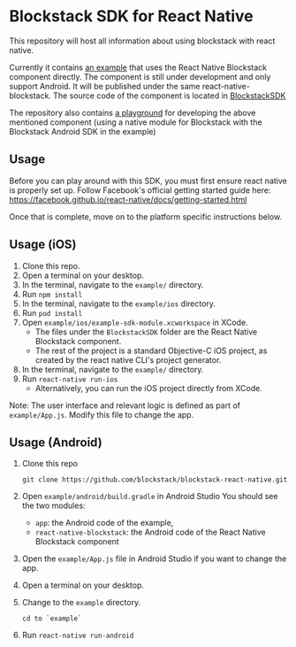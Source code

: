 
# Blockstack SDK for React Native

This repository will host all information about using blockstack with react native. 

Currently it contains [an example](example-sdk-module) that uses the React Native Blockstack component 
directly. The component is still under development and only support Android. It will be published
under the same react-native-blockstack. The source code of the component is located in [BlockstackSDK](BlockstackSDK)  

The repository also contains [a playground](example-react-native) for developing the above mentioned component 
(using a native module for Blockstack with the Blockstack Android SDK in the example) 


## Usage

Before you can play around with this SDK, you must first ensure react native is properly set up. Follow Facebook's official getting started guide here: https://facebook.github.io/react-native/docs/getting-started.html

Once that is complete, move on to the platform specific instructions below.

## Usage (iOS)

1. Clone this repo.
2. Open a terminal on your desktop.
3. In the terminal, navigate to the  `example/` directory.
4. Run `npm install`
5. In the terminal, navigate to the `example/ios` directory.
6. Run `pod install`
7. Open `example/ios/example-sdk-module.xcworkspace` in XCode.
    * The files under the `BlockstackSDK` folder are the React Native Blockstack component.
    * The rest of the project is a standard Objective-C iOS project, as created by the react native CLI's project generator.
8. In the terminal, navigate to the  `example/` directory.
9. Run `react-native run-ios`
    * Alternatively, you can run the iOS project directly from XCode.

Note: The user interface and relevant logic is defined as part of `example/App.js`. Modify this file to change the app.

## Usage (Android)

1. Clone this repo
  
   ```
   git clone https://github.com/blockstack/blockstack-react-native.git
   ```

2. Open `example/android/build.gradle` in Android Studio
   You should see the two modules:
    * `app`: the Android code of the example, 
    * `react-native-blockstack`: the Android code of the React Native Blockstack component
3. Open the `example/App.js` file in Android Studio if you want to change the app.
4. Open a terminal on your desktop.
5. Change to the `example` directory.

    ```
    cd to `example`
    ```
6. Run `react-native run-android` 






